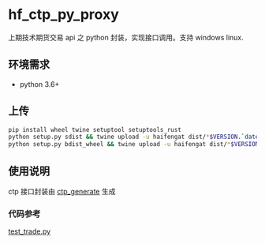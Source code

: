 # hf_ctp_py_proxy

上期技术期货交易 api 之 python 封装，实现接口调用。支持 windows linux.

## 环境需求

- python 3.6+

## 上传

```bash
pip install wheel twine setuptool setuptools_rust
python setup.py sdist && twine upload -u haifengat dist/*$VERSION.`date '+%Y%m%d'`*.gz && \
python setup.py bdist_wheel && twine upload -u haifengat dist/*$VERSION.`date '+%Y%m%d'`*.whl
```

## 使用说明

ctp 接口封装由 [ctp_generate](https://gitee.com/haifengat/ctp_generate) 生成

### 代码参考

[test_trade.py](test_trade.py)
